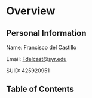 # Overview

## Personal Information

Name: Francisco del Castillo 

Email: Fdelcast@syr.edu 

SUID: 425920951

## Table of Contents



